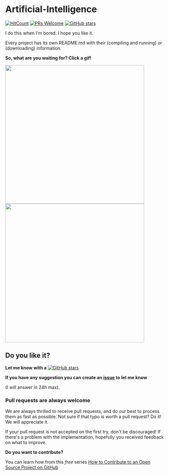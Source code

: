 # Artificial-Intelligence

[![HitCount](http://hits.dwyl.io/mrrobb/Artificial-Intelligence.svg)](http://hits.dwyl.io/mrrobb/Artificial-Intelligence)
[![PRs Welcome](https://img.shields.io/badge/PRs-welcome-brightgreen.svg?style=flat-square)](https://egghead.io/courses/how-to-contribute-to-an-open-source-project-on-github)
[![GitHub stars](https://img.shields.io/github/stars/mrrobb/Artificial-Intelligence.svg?style=social&label=Star&maxAge=2592000)](https://GitHub.com/mrrobb/Artificial-Intelligence/stargazers)

I do this when I'm bored. I hope you like it.

Every project has its own README.md with their (compiling and running) or (downloading) information.

**So, what are you waiting for? Click a gif!**

<div>
	<a href="https://github.com/MrRobb/Artificial-Intelligence/tree/master/Vehicles">
		<img src="https://j.gifs.com/BLQVZW.gif" height="440">
	</a>
	<a href="https://github.com/MrRobb/Artificial-Intelligence/tree/master/Tetris%20AI">
		<img src="https://j.gifs.com/mQG1zA.gif" height="440">
	</a>
</div>

## Do you like it?

**Let me know with a**
[![GitHub stars](https://img.shields.io/github/stars/mrrobb/Artificial-Intelligence.svg?style=social&label=Star&maxAge=2592000)](https://GitHub.com/mrrobb/Artificial-Intelligence/stargazers)

**If you have any suggestion you can create an [issue](https://github.com/MrRobb/Artificial-Intelligence/issues) to let me know**

(I will answer in 24h max).

### Pull requests are always welcome

We are always thrilled to receive pull requests, and do our best to
process them as fast as possible. Not sure if that typo is worth a pull
request? Do it! We will appreciate it.

If your pull request is not accepted on the first try, don't be
discouraged! If there's a problem with the implementation, hopefully you
received feedback on what to improve.


**Do you want to contribute?**

You can learn how from this *free* series [How to Contribute to an Open Source Project on GitHub](https://egghead.io/series/how-to-contribute-to-an-open-source-project-on-github)
